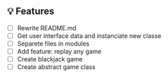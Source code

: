 ## 💡 Features

- [ ] Rewrite README.md 
- [ ] Get user interface data and instanciate new classe
- [ ] Separete files in modules
- [ ] Add feature: replay any game
- [ ] Create blackjack game
- [ ] Create abstract game class
